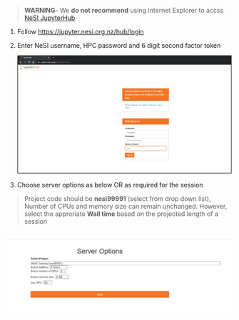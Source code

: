 >**WARNING**- We **do not recommend** using Internet Explorer to accss [NeSI JupyterHub](https://jupyter.nesi.org.nz/hub/login)

1. Follow https://jupyter.nesi.org.nz/hub/login
2. <p>Enter NeSI username, HPC password and 6 digit second factor token<br><p align="center"><img src="img/Login_jupyterhubNeSI.png" alt="drawing" width="700"/></p></p>
3. <p>Choose server options as below OR as required for the session
>Project code should be **nesi99991** (select from drop down list), Number of CPUs and memory size can remain unchanged. However, select the approriate **Wall time** based on the projected length of a session

<p align="center"><br><img src="img/select_project_code.png" alt="drawing" width="700"/></p></p>


